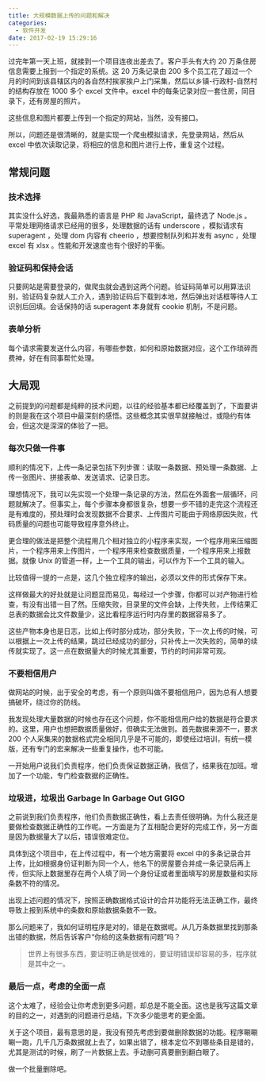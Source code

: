 ```yaml
---
title: 大规模数据上传的问题和解决
categories:
  - 软件开发
date: 2017-02-19 15:29:16
---
```


过完年第一天上班，就接到一个项目连夜出差去了。客户手头有大约 20 万条住房信息需要上报到一个指定的系统。这 20 万条记录由 200 多个员工花了超过一个月的时间到该县辖区内的各自然村挨家挨户上门采集，然后以乡镇-行政村-自然村的结构存放在 1000 多个 excel 文件中。excel 中的每条记录对应一套住房，同目录下，还有房屋的照片。

这些信息和图片都要上传到一个指定的网站，当然，没有接口。

所以，问题还是很清晰的，就是实现一个爬虫模拟请求，先登录网站，然后从 excel 中依次读取记录，将相应的信息和图片进行上传，重复这个过程。

## 常规问题

### 技术选择

其实没什么好选，我最熟悉的语言是 PHP 和 JavaScript，最终选了 Node.js 。平常处理网络请求已经用的很多，处理数据的话有 underscore ，模拟请求有 superagent ，处理 dom 内容有 cheerio ，想要控制队列和并发有 async ，处理 excel 有 xlsx 。性能和开发速度也有个很好的平衡。

### 验证码和保持会话

只要网站是需要登录的，做爬虫就会遇到这两个问题。验证码简单可以用算法识别，验证码复杂就人工介入，遇到验证码后下载到本地，然后弹出对话框等待人工识别后回填。会话保持的话 superagent 本身就有 cookie 机制，不是问题。

### 表单分析

每个请求需要发送什么内容，有哪些参数，如何和原始数据对应，这个工作琐碎而费神，好在有同事帮忙处理。

## 大局观

之前提到的问题都是纯粹的技术问题，以往的经验基本都已经覆盖到了，下面要讲的则是我在这个项目中最深刻的感悟。这些概念其实很早就接触过，或隐约有体会，但这次是深深的体验了一把。

### 每次只做一件事

顺利的情况下，上传一条记录包括下列步骤：读取一条数据、预处理一条数据、上传一张图片、拼接表单、发送请求、记录日志。

理想情况下，我可以先实现一个处理一条记录的方法，然后在外面套一层循环，问题就解决了。但事实上，每个步骤本身都很复杂，想要一步不错的走完这个流程还是有难度的，预处理时会发现数据不合要求、上传图片可能由于网络原因失败，代码质量的问题也可能导致程序意外终止。

更合理的做法是把整个流程用几个相对独立的小程序来实现，一个程序用来压缩图片，一个程序用来上传图片，一个程序用来检查数据质量，一个程序用来上报数据。就像 Unix 的管道一样，上一个工具的输出，可以作为下一个工具的输入。

比较值得一提的一点是，这几个独立程序的输出，必须以文件的形式保存下来。

这样做最大的好处就是让问题显而易见，每经过一个步骤，你都可以对产物进行检查，有没有出错一目了然。压缩失败，目录里的文件会缺，上传失败，上传结果汇总表的数据会比文件数量少，这比看程序运行时内存里的数据容易多了。

这些产物本身也是日志，比如上传时部分成功，部分失败，下一次上传的时候，可以根据上一次上传的结果，跳过已经成功的部分，只补传上一次失败的，简单的续传就实现了。这一点在数据量大的时候尤其重要，节约的时间非常可观。

### 不要相信用户

做网站的时候，出于安全的考虑，有一个原则叫做不要相信用户，因为总有人想要搞破坏，绕过你的防线。

我发现处理大量数据的时候也存在这个问题，你不能相信用户给的数据是符合要求的。这里，用户也想把数据质量做好，但确实无法做到。首先数据来源不一，要求 200 个人采集来的数据格式完全相同几乎是不可能的，即使经过培训，有统一模版，还有专门的宏来解决一些重复操作，也不可能。

一开始用户说我们负责程序，他们负责保证数据正确，我信了，结果我在加班。增加了一个功能，专门检查数据的正确性。

### 垃圾进，垃圾出 Garbage In Garbage Out GIGO

之前说到我们负责程序，他们负责数据正确性，看上去责任很明确。为什么我还是要做检查数据正确性的工作呢。一方面是为了互相配合更好的完成工作，另一方面是因为数据量大了以后，错误很难定位。

具体到这个项目中，在上传过程中，有一个地方需要将 excel 中的多条记录合并上传，比如根据身份证判断为同一个人，他名下的房屋要合并成一条记录后再上传，但实际上数据里存在两个人填了同一个身份证或者里面填写的房屋数量和实际条数不符的情况。

出现上述问题的情况下，按照正确数据格式设计的合并功能将无法正确工作，最终导致上报到系统中的条数和原始数据条数不一致。

那么问题来了，我如何证明程序是对的，错是在数据呢。从几万条数据里找到那条出错的数据，然后告诉客户“你给的这条数据有问题”吗？

> 世界上有很多东西，要证明正确是很难的，要证明错误却容易的多，程序就是其中之一。

### 最后一点，考虑的全面一点

这个太难了，经验会让你考虑到更多问题，却总是不能全面。这也是我写这篇文章的目的之一，对遇到的问题进行总结，下次多少能思考的更全面。

关于这个项目，最有意思的是，我没有预先考虑到要做删除数据的功能。程序唰唰唰一跑，几千几万条数据就上去了，如果出错了，根本定位不到哪些条目是错的，尤其是测试的时候，刷了一片数据上去。手动删可真要删到翻白眼了。

做一个批量删除吧。
